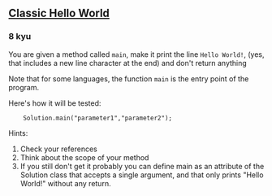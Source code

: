 <h2><a href=https://www.codewars.com/kata/57036f007fd72e3b77000023/train/javascript target="_blank">Classic Hello World</a></h2><h3>8 kyu</h3><p>You are given a method called <code>main</code>, make it print the line <code>Hello World!</code>, (yes, that includes a new line character at the end) and don't return anything</p><p>Note that for some languages, the function <code>main</code> is the entry point of the program.</p><p>Here's how it will be tested:</p><pre style="display: none;"><code class="language-java">    <span class="cm-variable">java</span> <span class="cm-variable">Solution</span>.<span class="cm-keyword">class</span> <span class="cm-def">parameter1</span> <span class="cm-def">parameter2</span></code></pre><pre><code class="language-javascript">    <span class="cm-variable">Solution</span>.<span class="cm-property">main</span>(<span class="cm-string">"parameter1"</span>,<span class="cm-string">"parameter2"</span>);</code></pre><pre style="display: none;"><code class="language-coffeescript"><span class="cm-indent">    </span><span class="cm-variable">Solution</span><span class="cm-punctuation">.</span><span class="cm-property">main</span> <span class="cm-string">"parameter1"</span><span class="cm-punctuation">,</span> <span class="cm-string">"parameter2"</span><span class="cm-punctuation">,</span><span class="cm-string">"parametern"</span></code></pre><pre style="display: none;"><code class="language-ruby">    <span class="cm-tag">Solution</span><span class="cm-operator">.</span><span class="cm-property">main</span>(<span class="cm-string">"parameter1"</span>, <span class="cm-string">"parameter2"</span>,<span class="cm-string">"parametern"</span>)</code></pre><pre style="display: none;"><code class="language-python">    <span class="cm-variable">Solution</span>.<span class="cm-property">main</span>(<span class="cm-string">"parameter1"</span>, <span class="cm-string">"parameter2"</span>,<span class="cm-string">"parametern"</span>)</code></pre><pre style="display: none;"><code class="language-csharp">   <span class="cm-variable">Solution</span>.<span class="cm-variable">Main</span>(<span class="cm-string">"parameter1"</span>, <span class="cm-string">"parameter2"</span>,<span class="cm-string">"parametern"</span>)</code></pre><pre style="display: none;"><code class="language-php">   <span class="cm-variable">Solution</span>::<span class="cm-variable">main</span>(<span class="cm-string">"</span><span class="cm-string">parameter1"</span>, <span class="cm-string">"</span><span class="cm-string">parameter2"</span>, <span class="cm-string">"</span><span class="cm-string">parametern"</span>)</code></pre><pre style="display: none;"><code class="language-sh">   no extra lines there</code></pre><pre style="display: none;"><code class="language-prolog"><span class="cm-comment">   </span><span class="cm-atom">greet</span><span class="cm-graphic">:</span><span class="cm-atom">greet</span></code></pre><pre style="display: none;"><code class="language-groovy">    <span class="cm-variable">Solution</span>.<span class="cm-property">main</span>(<span class="cm-string">"parameter1"</span>, <span class="cm-string">"parameter2"</span>, <span class="cm-string">"parametern"</span>);</code></pre><p>Hints:</p><ol><li>Check your references </li><li>Think about the scope of your method</li><li>If you still don't get it probably you can define main as an attribute of the Solution class that accepts a single argument, and that only prints "Hello World!" without any return.</li></ol>